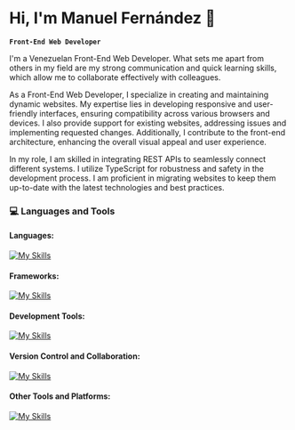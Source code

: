 # Hi, I'm Manuel Fernández 👋

**`Front-End Web Developer`**

I'm a Venezuelan Front-End Web Developer. What sets me apart from others in my field are my strong communication and quick learning skills, which allow me to collaborate effectively with colleagues. 

As a Front-End Web Developer, I specialize in creating and maintaining dynamic websites. My expertise lies in developing responsive and user-friendly interfaces, ensuring compatibility across various browsers and devices. I also provide support for existing websites, addressing issues and implementing requested changes. Additionally, I contribute to the front-end architecture, enhancing the overall visual appeal and user experience.

In my role, I am skilled in integrating REST APIs to seamlessly connect different systems. I utilize TypeScript for robustness and safety in the development process. I am proficient in migrating websites to keep them up-to-date with the latest technologies and best practices.

### :computer: Languages and Tools

#### Languages:
[![My Skills](https://skillicons.dev/icons?i=js,ts,dart,css,html)](https://skillicons.dev)

#### Frameworks:
[![My Skills](https://skillicons.dev/icons?i=tailwind,vuejs,nuxtjs,astro,flutter)](https://skillicons.dev)

#### Development Tools:
[![My Skills](https://skillicons.dev/icons?i=visualstudio)](https://skillicons.dev)

#### Version Control and Collaboration:
[![My Skills](https://skillicons.dev/icons?i=github,git)](https://skillicons.dev)

#### Other Tools and Platforms:
[![My Skills](https://skillicons.dev/icons?i=figma)](https://skillicons.dev)

<!--
**manufer24/manufer24** is a ✨ _special_ ✨ repository because its `README.md` (this file) appears on your GitHub profile.

Here are some ideas to get you started:

- 🔭 I’m currently working on ...
- 🌱 I’m currently learning ...
- 👯 I’m looking to collaborate on ...
- 🤔 I’m looking for help with ...
- 💬 Ask me about ...
- 📫 How to reach me: ...
- 😄 Pronouns: ...
- ⚡ Fun fact: ...
-->
